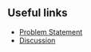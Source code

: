 
## Useful links
* [Problem Statement](https://taxila-aws.bits-pilani.ac.in/pluginfile.php/1279082/mod_assign/intro/Problem-Statement-1.pdf)
* [Discussion](https://taxila-aws.bits-pilani.ac.in/mod/forum/discuss.php?d=67599#p144891)

